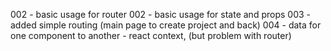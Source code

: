 

002 - basic usage for router
002 - basic usage for state and props
003 - added simple routing (main page to create project and back)
004 - data for one component to another - react context, (but problem with router)

